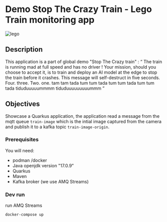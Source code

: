 # Demo Stop The Crazy Train - Lego Train monitoring app

![lego](https://www.lego.com/cdn/cs/set/assets/blt95604d8cc65e26c4/CITYtrain_Hero-XL-Desktop.png?fit=crop&format=webply&quality=80&width=1600&height=1000&dpr=1)

## Description

This application is a part of global demo "Stop The Crazy train" :
“ The train is running mad at full speed and has no driver ! Your mission, should you choose to accept it, is to train and deploy an AI model at the edge to stop the train before it crashes. This message will self-destruct in five seconds. Four. three. Two. one.  tam tam tada tum tum tada tum tum tada tum tum tada tiduduuuuummmm tiduduuuuuuuuummm ”


## Objectives

Showcase a Quarkus application, the application read a message from the mqtt queue `train-image` which is the intial image captured from the camera and publish it to a kafka topic `train-image-origin`.  



### Prerequisites
 
You will need:
  - podman /docker
  - Java openjdk version "17.0.9" 
  - Quarkus
  - Maven
  - Kafka broker (we use AMQ Streams)


### Dev run
run AMQ Streams 
```sh
docker-compose up
```




